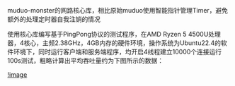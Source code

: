 muduo-monster的网路核心库，相比原始muduo使用智能指针管理Timer，避免额外的处理定时器自我注销的情况

使用核心库编写基于PingPong协议的测试程序，在AMD Ryzen 5 4500U处理器，4核心，主频2.38GHz，4GB内存的硬件环境，操作系统为Ubuntu22.4的软件环境下，同时运行客户端和服务端程序，均开启4线程建立10000个连接运行100s测试，粗略计算出平均吞吐量约为下图所示的数据：

[!image](https://github.com/WindForNorth/MyWebServer/blob/main/muduo-studyversion/image-20230630083101595.png)
